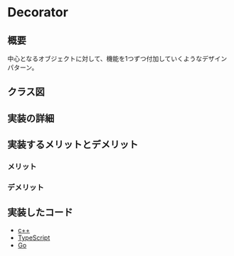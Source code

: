 # Decorator
## 概要
中心となるオブジェクトに対して、機能を1つずつ付加していくようなデザインパターン。
## クラス図
## 実装の詳細
## 実装するメリットとデメリット
### メリット
### デメリット
## 実装したコード
* [c++](https://github.com/sakana7392/Design_Patterns/tree/main/Decorator/c++)
* [TypeScript](https://github.com/sakana7392/Design_Patterns/tree/main/Decorator/TypeScript)
* [Go](https://github.com/sakana7392/Design_Patterns/tree/main/Decorator/Go)
